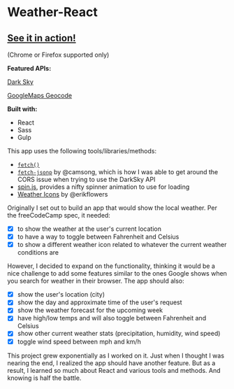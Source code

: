 # Weather-React

## [See it in action!](https://kimkvn.github.io/weather-react/)
(Chrome or Firefox supported only)

**Featured APIs:**

[Dark Sky](https://darksky.net/dev/)

[GoogleMaps Geocode](https://developers.google.com/maps/documentation/javascript/examples/geocoding-reverse)

**Built with:**
* React
* Sass
* Gulp

This app uses the following tools/libraries/methods:
* [`fetch()`](https://developer.mozilla.org/en-US/docs/Web/API/Fetch_API)
* [`fetch-jsonp`](https://github.com/camsong/fetch-jsonp) by @camsong, which is how I was able to get around the CORS issue when trying to use the DarkSky API
* [spin.js](http://spin.js.org/), provides a nifty spinner animation to use for loading
* [Weather Icons](https://erikflowers.github.io/weather-icons/) by @erikflowers


Originally I set out to build an app that would show the local weather. Per the freeCodeCamp spec, it needed:

- [x] to show the weather at the user's current location
- [x] to have a way to toggle between Fahrenheit and Celsius
- [x] to show a different weather icon related to whatever the current weather conditions are

However, I decided to expand on the functionality, thinking it would be a nice challenge to add some features similar to the ones Google shows when you search for weather in their browser. The app should also:

- [x] show the user's location (city)
- [x] show the day and approximate time of the user's request
- [x] show the weather forecast for the upcoming week
- [x] have high/low temps and will also toggle between Fahrenheit and Celsius
- [x] show other current weather stats (precipitation, humidity, wind speed)
- [x] toggle wind speed between mph and km/h

This project grew exponentially as I worked on it. Just when I thought I was nearing the end, I realized the app should have another feature. But as a result, I learned so much about React and various tools and methods. And knowing is half the battle.
